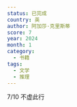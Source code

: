 ```yaml
---
status: 已完成
country: 英
author: 阿加莎·克里斯蒂
score: 7
year: 2024
month: 1
category:
  - 书籍
tags:
  - 文学
  - 推理
---
```

7/10 不虚此行
